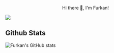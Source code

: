 <p align="center">
     Hi there 👋, I'm Furkan!
</p>

![](https://komarev.com/ghpvc/?username=furkantzn)

## Github Stats

![Furkan's GitHub stats](https://github-readme-stats.vercel.app/api?username=furkantzn&show_icons=true&theme=dark)

<!--
**furkantzn/furkantzn** is a ✨ _special_ ✨ repository because its `README.md` (this file) appears on your GitHub profile.

Here are some ideas to get you started:

- 🔭 I’m currently working on ...
- 🌱 I’m currently learning ...
- 👯 I’m looking to collaborate on ...
- 🤔 I’m looking for help with ...
- 💬 Ask me about ...
- 📫 How to reach me: ...
- 😄 Pronouns: ...
- ⚡ Fun fact: ...
-->
